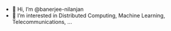 - 👋 Hi, I’m @banerjee-nilanjan
- 👀 I’m interested in Distributed Computing, Machine Learning, Telecommunications, ...

<!---
- 🌱 I’m currently learning ...
- 💞️ I’m looking to collaborate on ...
- 📫 How to reach me ...
--->

<!---
banerjee-nilanjan/banerjee-nilanjan is a ✨ special ✨ repository because its `README.md` (this file) appears on your GitHub profile.
You can click the Preview link to take a look at your changes.
--->
